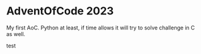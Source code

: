 <!-- AOC TILES BEGIN -->

<!-- AOC TILES END -->

# AdventOfCode 2023
My first AoC.
Python at least, if time allows it will try to solve challenge in C as well.

test

